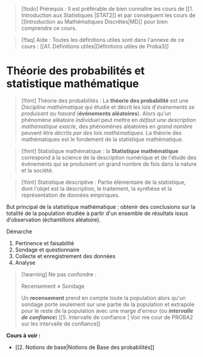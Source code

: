 
>[!todo] Prérequis :
>Il est préférable de bien connaître les cours de [[1. Introduction aux Statistiques |STAT2]] et par conséquent les cours de [[Introduction au Mathématiques Discrètes|MD]] pour bien comprendre ce cours.

>[!faq] Aide :
>Toutes les définitions utiles sont dans l'annexe de ce cours :
>[[A1. Définitions utiles|Définitions utiles de Proba3]]
>
# Théorie des probabilités et statistique mathématique


>[!hint] Théorie des probabilités :
>La __théorie des probabilité__ est une _Discipline mathématique_ qui étudie et décrit les lois d'_événements se produisant au hasard_ (__événements aléatoires__). Alors qu'un phénomène aléatoire _individuel_ peut mettre en _défaut une description mathématique exacte_, des phénomènes aléatoires en _grand nombre_ peuvent être _décrits par des lois mathématiques_. 
>La théorie des mathématiques est le fondement de la statistique mathématique. 


>[!hint]  Statistique mathématique : 
>la __Statistique mathématique__ correspond à la science de la description numérique et de l'étude des événements qui se produisent un grand nombre de fois dans la nature et la société. 

>[!hint] Statistique descriptive :
>Partie élémentaire de la statistique, dont l'objet est la description, le traitement, la synthèse et la représentation de données empiriques.

But principal de la statistique mathématique : obtenir des conclusions sur la totalité de la population étudiée à partir d'un ensemble de résultats issus d'observation (échantillons aléatoire). 

Démarche 
1) Pertinence et faisabilité 
2) Sondage et questionnaire 
3) Collecte et enregistrement des données 
4) Analyse 

>[!warning] Ne pas confondre :
>
>Recensement $\neq$ Sondage 
>
>Un __recensement__ prend en compte toute la population alors qu'un sondage porte seulement sur une partie de la population et extrapole pour le reste de la population avec une marge d'erreur (ou ___intervalle de confiance___)
>[[5. Intervalle de confiance | Voir me cour de PROBA2 sur les intervalle de confiance]]


**Cours à voir :** 
- [[2. Notions de base|Notions de Base des probabilités]]